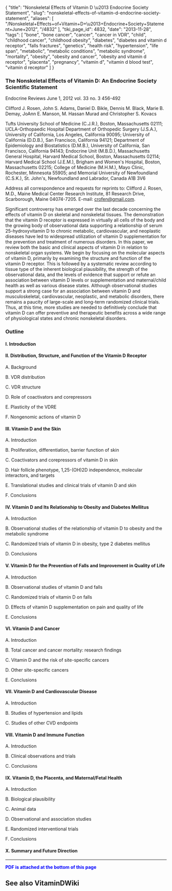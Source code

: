 {
    "title": "Nonskeletal Effects of Vitamin D \u2013 Endocrine Society Statement",
    "slug": "nonskeletal-effects-of-vitamin-d-endocrine-society-statement",
    "aliases": [
        "/Nonskeletal+Effects+of+Vitamin+D+\u2013+Endocrine+Society+Statement+June+2012",
        "/4832"
    ],
    "tiki_page_id": 4832,
    "date": "2013-11-28",
    "tags": [
        "bone",
        "bone cancer",
        "cancer",
        "cancer in VDR",
        "child",
        "childhood cancer",
        "childhood obesity",
        "diabetes",
        "diabetes and vitamin d receptor",
        "falls fractures",
        "genetics",
        "health risk",
        "hypertension",
        "life span",
        "metabolic",
        "metabolic conditions",
        "metabolic syndrome",
        "mortality",
        "obesity",
        "obesity and cancer",
        "obesity and vitamin d receptor",
        "placenta",
        "pregnancy",
        "vitamin d",
        "vitamin d blood test",
        "vitamin d receptor"
    ]
}


### The Nonskeletal Effects of Vitamin D: An Endocrine Society Scientific Statement

Endocrine Reviews June 1, 2012 vol. 33 no. 3 456-492

Clifford J. Rosen,    John S. Adams,     Daniel D. Bikle,     Dennis M. Black,     Marie B. Demay,     JoAnn E. Manson,     M. Hassan Murad and     Christopher S. Kovacs

Tufts University School of Medicine (C.J.R.), Boston, Massachusetts 02111; UCLA-Orthopaedic Hospital Department of Orthopedic Surgery (J.S.A.), University of California, Los Angeles, California 90095; University of California (D.D.B.), San Francisco, California 94121; Department of Epidemiology and Biostatistics (D.M.B.), University of California, San Francisco, California 94143; Endocrine Unit (M.B.D.), Massachusetts General Hospital, Harvard Medical School, Boston, Massachusetts 02114; Harvard Medical School (J.E.M.), Brigham and Women's Hospital, Boston, Massachusetts 02215; College of Medicine (M.H.M.), Mayo Clinic, Rochester, Minnesota 55905; and Memorial University of Newfoundland (C.S.K.), St. John's, Newfoundland and Labrador, Canada A1B 3V6

Address all correspondence and requests for reprints to: Clifford J. Rosen, M.D., Maine Medical Center Research Institute, 81 Research Drive, Scarborough, Maine 04074-7205. E-mail: crofen@gmail.com.

Significant controversy has emerged over the last decade concerning the effects of vitamin D on skeletal and nonskeletal tissues. The demonstration that the vitamin D receptor is expressed in virtually all cells of the body and the growing body of observational data supporting a relationship of serum 25-hydroxyvitamin D to chronic metabolic, cardiovascular, and neoplastic diseases have led to widespread utilization of vitamin D supplementation for the prevention and treatment of numerous disorders. In this paper, we review both the basic and clinical aspects of vitamin D in relation to nonskeletal organ systems. We begin by focusing on the molecular aspects of vitamin D, primarily by examining the structure and function of the vitamin D receptor. This is followed by a systematic review according to tissue type of the inherent biological plausibility, the strength of the observational data, and the levels of evidence that support or refute an association between vitamin D levels or supplementation and maternal/child health as well as various disease states. Although observational studies support a strong case for an association between vitamin D and musculoskeletal, cardiovascular, neoplastic, and metabolic disorders, there remains a paucity of large-scale and long-term randomized clinical trials. Thus, at this time, more studies are needed to definitively conclude that vitamin D can offer preventive and therapeutic benefits across a wide range of physiological states and chronic nonskeletal disorders.

### Outline

#### I. Introduction

#### II. Distribution, Structure, and Function of the Vitamin D Receptor

A. Background

B. VDR distribution

C. VDR structure

D. Role of coactivators and corepressors

E. Plasticity of the VDRE

F. Nongenomic actions of vitamin D 

#### III. Vitamin D and the Skin

A. Introduction

B. Proliferation, differentiation, barrier function of skin

C. Coactivators and corepressors of vitamin D in skin

D. Hair follicle phenotype, 1,25-(OH)2D independence, molecular interactors, and targets

E. Translational studies and clinical trials of vitamin D and skin

F. Conclusions

#### IV. Vitamin D and Its Relationship to Obesity and Diabetes Mellitus

A. Introduction

B. Observational studies of the relationship of vitamin D to obesity and the metabolic syndrome

C. Randomized trials of vitamin D in obesity, type 2 diabetes mellitus

D. Conclusions

#### V. Vitamin D for the Prevention of Falls and Improvement in Quality of Life

A. Introduction

B. Observational studies of vitamin D and falls

C. Randomized trials of vitamin D on falls

D. Effects of vitamin D supplementation on pain and quality of life

E. Conclusions 

#### VI. Vitamin D and Cancer

A. Introduction

B. Total cancer  and cancer mortality: research findings

C. Vitamin D and the risk of site-specific cancers

D. Other site-specific cancers

E. Conclusions

#### VII. Vitamin D and Cardiovascular Disease

A. Introduction

B. Studies of hypertension and lipids

C. Studies of other CVD endpoints

#### VIII. Vitamin D and Immune Function

A. Introduction

B. Clinical observations and trials

C. Conclusions

#### IX. Vitamin D, the Placenta, and Maternal/Fetal Health

A. Introduction

B. Biological plausibility

C. Animal data

D. Observational and association studies

E. Randomized interventional trials

F. Conclusions

#### X. Summary and Future Direction

---

 **<span style="color:#00F;">PDF is attached at the bottom of this page</span>** 

## See also VitaminDWiki